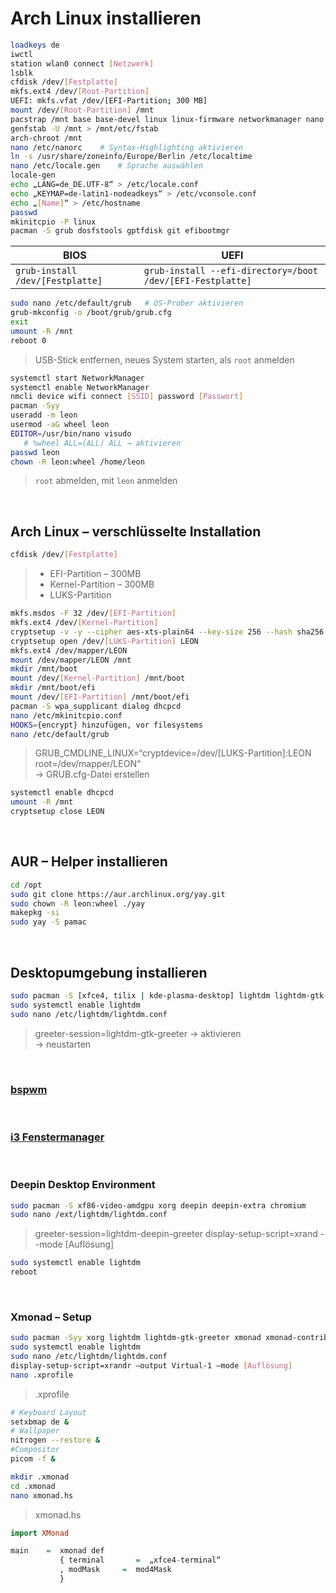 # Arch Linux installieren
```bash
loadkeys de
iwctl
station wlan0 connect [Netzwerk]
lsblk
cfdisk /dev/[Festplatte]
mkfs.ext4 /dev/[Root-Partition]
UEFI: mkfs.vfat /dev/[EFI-Partition; 300 MB]
mount /dev/[Root-Partition] /mnt
pacstrap /mnt base base-devel linux linux-firmware networkmanager nano intel-ucode
genfstab -U /mnt > /mnt/etc/fstab
arch-chroot /mnt
nano /etc/nanorc    # Syntax-Highlighting aktivieren
ln -s /usr/share/zoneinfo/Europe/Berlin /etc/localtime
nano /etc/locale.gen    # Sprache auswählen
locale-gen
echo „LANG=de_DE.UTF-8“ > /etc/locale.conf
echo „KEYMAP=de-latin1-nodeadkeys“ > /etc/vconsole.conf
echo „[Name]“ > /etc/hostname
passwd
mkinitcpio -P linux
pacman -S grub dosfstools gptfdisk git efibootmgr
```
| BIOS                           | UEFI                                                     |
| ------------------------------ | -------------------------------------------------------- |
| `grub-install /dev/[Festplatte]` | `grub-install --efi-directory=/boot /dev/[EFI-Festplatte]` |
```bash
sudo nano /etc/default/grub   # OS-Prober aktivieren
grub-mkconfig -o /boot/grub/grub.cfg
exit
umount -R /mnt
reboot 0
```
> USB-Stick entfernen, neues System starten, als `root` anmelden
```bash
systemctl start NetworkManager
systemctl enable NetworkManager
nmcli device wifi connect [SSID] password [Passwort]
pacman -Syy
useradd -m leon
usermod -aG wheel leon
EDITOR=/usr/bin/nano visudo
   # %wheel ALL=(ALL) ALL → aktivieren
passwd leon
chown -R leon:wheel /home/leon
```
> `root` abmelden, mit `leon` anmelden
<br />

## Arch Linux – verschlüsselte Installation
```bash
cfdisk /dev/[Festplatte]
```
> - EFI-Partition – 300MB
> - Kernel-Partition – 300MB
> - LUKS-Partition
```bash
mkfs.msdos -F 32 /dev/[EFI-Partition]
mkfs.ext4 /dev/[Kernel-Partition]
cryptsetup -v -y --cipher aes-xts-plain64 --key-size 256 --hash sha256 --iter-time 2000 --use-urandom --verify-passphrase luksFormat /dev/[LUKS-Partition] 
cryptsetup open /dev/[LUKS-Partition] LEON
mkfs.ext4 /dev/mapper/LEON
mount /dev/mapper/LEON /mnt
mkdir /mnt/boot
mount /dev/[Kernel-Partition] /mnt/boot
mkdir /mnt/boot/efi
mount /dev/[EFI-Partition] /mnt/boot/efi
pacman -S wpa_supplicant dialog dhcpcd
nano /etc/mkinitcpio.conf
HOOKS={encrypt} hinzufügen, vor filesystems
nano /etc/default/grub
```
> GRUB_CMDLINE_LINUX=“cryptdevice=/dev/[LUKS-Partition]:LEON root=/dev/mapper/LEON“ </br>
> → GRUB.cfg-Datei erstellen
```bash
systemctl enable dhcpcd
umount -R /mnt
cryptsetup close LEON
```
</br>

## AUR – Helper installieren
```bash
cd /opt
sudo git clone https://aur.archlinux.org/yay.git
sudo chown -R leon:wheel ./yay
makepkg -si
sudo yay -S pamac
```
</br>

## Desktopumgebung installieren
```bash
sudo pacman -S [xfce4, tilix | kde-plasma-desktop] lightdm lightdm-gtk-greeter xorg xorg-server xorg-xinit
sudo systemctl enable lightdm
sudo nano /etc/lightdm/lightdm.conf
```
> greeter-session=lightdm-gtk-greeter → aktivieren </br>
> → neustarten
</br>

### [bspwm](https://github.com/Pfeffimann18/bspwm)
</br>

### [i3 Fenstermanager](https://github.com/Pfeffimann18/i3)
</br>

### Deepin Desktop Environment 
```bash
sudo pacman -S xf86-video-amdgpu xorg deepin deepin-extra chromium 
sudo nano /ext/lightdm/lightdm.conf
```
> greeter-session=lightdm-deepin-greeter
> display-setup-script=xrand --mode [Auflösung]
```bash
sudo systemctl enable lightdm
reboot
```
</br>

### Xmonad – Setup
```bash
sudo pacman -Syy xorg lightdm lightdm-gtk-greeter xmonad xmonad-contrib xmobar dmenu picom nitrogen chromium xfce4-terminal nautilus
sudo systemctl enable lightdm
sudo nano /etc/lightdm/lightdm.conf
display-setup-script=xrandr –output Virtual-1 –mode [Auflösung]
nano .xprofile
```
> .xprofile
```bash
# Keyboard Layout
setxbmap de &
# Wallpaper
nitrogen --restore &
#Compositor
picom -f &
```
```bash
mkdir .xmonad
cd .xmonad
nano xmonad.hs
```
> xmonad.hs
```haskell
import XMonad

main    =  xmonad def
           { terminal       =  „xfce4-terminal“
           , modMask     =  mod4Mask
           }
```
